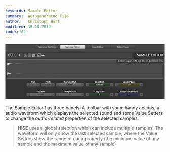 ```yaml
---
keywords: Sample Editor
summary:  Autogenerated File
author:   Christoph Hart
modified: 18.03.2019
index: 02
---
```

  
![sampler-map](/images/custom/sampler-editor.png)

The Sample Editor has three panels: A toolbar with some handy actions, a audio waveform which displays the selected sound and some Value Setters to change the *audio-related* properties of the selected samples.

> **HISE** uses a global selection which can include multiple samples. The waveform will only show the last selected sample, where the Value Setters show the range of each property (the minimum value of any sample and the maximum value of any sample)
